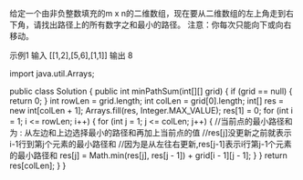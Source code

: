 

给定一个由非负整数填充的m x n的二维数组，现在要从二维数组的左上角走到右下角，请找出路径上的所有数字之和最小的路径。
注意：你每次只能向下或向右移动。

示例1
输入
[[1,2],[5,6],[1,1]]
输出
8



import java.util.Arrays;
 
public class Solution {
    public int minPathSum(int[][] grid) {
        if (grid == null) {
            return 0;
        }
        int rowLen = grid.length;
        int colLen = grid[0].length;
        int[] res = new int[colLen + 1];
        Arrays.fill(res, Integer.MAX_VALUE);
        res[1] = 0;
        for (int i = 1; i <= rowLen; i++) {
            for (int j = 1; j <= colLen; j++) {
                //当前点的最小路径和为 : 从左边和上边选择最小的路径和再加上当前点的值
                //res[j]没更新之前就表示i-1行到第j个元素的最小路径和
                //因为是从左往右更新,res[j-1]表示i行第j-1个元素的最小路径和
                res[j] = Math.min(res[j], res[j - 1]) + grid[i - 1][j - 1];
            }
        }
        return res[colLen];
    }
}
